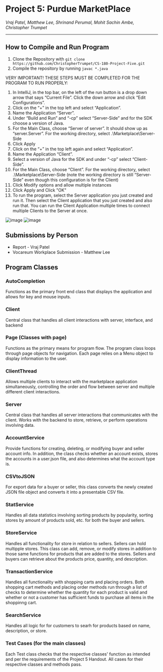 # Project 5: Purdue MarketPlace
*Vraj Patel, Matthew Lee, Shrinand Perumal, Mohit Sachin Ambe, Christopher Trumpet*

---

## How to Compile and Run Program
1. Clone the Repository with `git clone https://github.com/ChristopherTrumpet/CS-180-Project-Five.git`
2. Compile the repository by running `javac *.java`
   
VERY IMPORTANT! THESE STEPS MUST BE COMPLETED FOR THE PROGRAM TO RUN PROPERLY:
1) In IntelliJ, in the top bar, on the left of the run button is a drop down arrow that says “Current File”. Click the down arrow and click “Edit Configurations”.
2) Click on the “+” in the top left and select “Application”.
3) Name the Application “Server”.
4) Under “Build and Run” and “-cp” select “Server-Side” and for the SDK choose a version of Java.
5) For the Main Class, choose “Server of server”. It should show up as “server.Server”. For the working directory, select .\Marketplace\Server-Side
6) Click Apply
7) Click on the “+” in the top left again and select “Application”.
8) Name the Application “Client”.
9) Select a version of Java for the SDK and under “-cp” select “Client-Side”.
10) For the Main Class, choose “Client”. For the working directory, select .\Marketplace\Server-Side (note the working directory is still “Server-Side” even though this configuration is for the Client)
11) Click Modify options and allow multiple instances
12) Click Apply and Click "OK"
13) To run the program, select the Server application you just created and run it. Then select the Client application that you just created and also run that. You can run the Client Application multiple times to connect multiple Clients to the Server at once.
    
![image](https://github.com/ChristopherTrumpet/CS-180-Project-Five/assets/143226000/61b49a84-6401-48c0-ab95-de4281268f2d)
![image](https://github.com/ChristopherTrumpet/CS-180-Project-Five/assets/143226000/0721c6ed-a7d5-4639-bf90-716c2293b215)


## Submissions by Person
- Report - Vraj Patel
- Vocareum Workplace Submission - Matthew Lee

## Program Classes

### AutoCompletion
Functions as the primary front end class that displays the application and allows for key and mouse inputs.

### Client
Central class that handles all client interactions with server, interface, and backend

### Page (Classes with page)
Functions as the primary means for program flow. 
The program class loops through page objects for navigation. 
Each page relies on a Menu object to display information to the user.

### ClientThread
Allows multiple clients to interact with the marketplace application simultaneously, controlling the order and flow between server and multiple different client interactions.

### Server
Central class that handles all server interactions that communicates with the client. Works with the  backend to store, retrieve, or perform operations involving data.

### AccountService
Provide functions for creating, deleting, or modifying buyer and seller account info. In addition, the class checks whether an account exists, stores the accounts in a user.json file, and also determines what the account type is.

### CSVtoJSON
For export data for a buyer or seller, this class converts the newly created JSON file object and converts it into a presentable CSV file.

### StatService
Handles all data statistics involving sorting products by popularity, sorting stores by amount of products sold, etc. for both the buyer and sellers.

### StoreService
Handles all functionality for store in relation to sellers. Sellers can hold multipple stores. This class can add, remove, or modify stores in addition to those same functions for products that are added to the stores. Sellers and buyers can retrieve about the products price, quantity, and description.

### TransactionService
Handles all functionality with shopping carts and placing orders. Both shopping cart methods and placing order methods run through a list of checks to determine whether the quantity for each product is valid and whether or not a customer has sufficient funds to purchase all items in the shoppinng cart. 

### SearchService
Handles all logic for for customers to searh for products based on name, description, or store.

### Test Cases (for the main classes)
Each Test class checks that the respective classes' function as intended and per the requirements of the Project 5 Handout.
All cases for their respective classes and methods pass.
